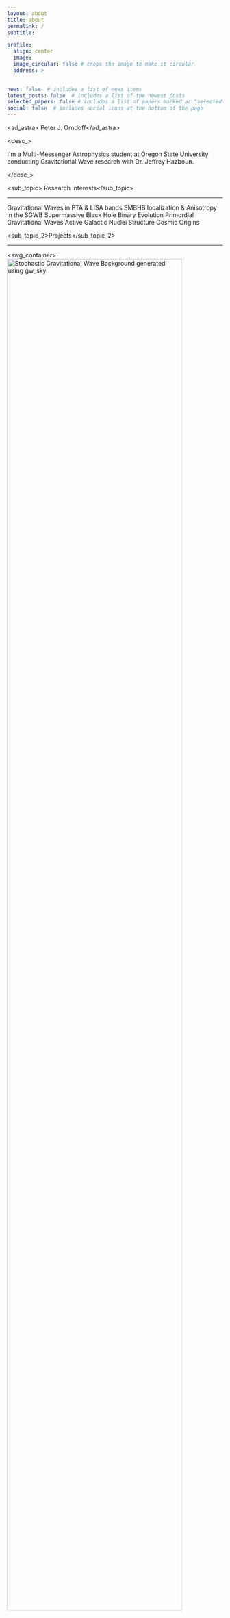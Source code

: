 ```yaml
---
layout: about
title: about
permalink: /
subtitle:

profile:
  align: center
  image:
  image_circular: false # crops the image to make it circular
  address: >
    

news: false  # includes a list of news items
latest_posts: false  # includes a list of the newest posts
selected_papers: false # includes a list of papers marked as "selected={true}"
social: false  # includes social icons at the bottom of the page
---
```

<ad_astra> Peter J. Orndoff</ad_astra>

<desc_> <p>I'm a Multi-Messenger Astrophysics student at Oregon State University conducting Gravitational Wave research with Dr. Jeffrey Hazboun. </p> </desc_>

<sub_topic> Research Interests</sub_topic>
<hr>
<r_int>Gravitational Waves in PTA & LISA bands</r_int>
<r_int>SMBHB localization &amp; Anisotropy in the SGWB</r_int>
<r_int>Supermassive Black Hole Binary Evolution</r_int>
<r_int>Primordial Gravitational Waves</r_int>
<r_int>Active Galactic Nuclei Structure</r_int>
<r_int>Cosmic Origins</r_int>

<sub_topic_2>Projects</sub_topic_2>
<hr>

<swg_container>
  <img src="assets/gif/gwb.gif" alt="Stochastic Gravitational Wave Background generated using gw_sky" width="90%" height="90%">
</swg_container>
<r_int>  <p> Anisoptropy of the Stochastic Gravitational Wave Background. <br> Generated using gw_sky with Holodeck SMBHB realizations provided by Emiko C. Gardiner.</p> </r_int>
